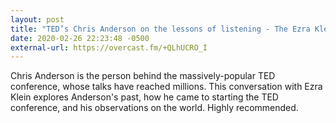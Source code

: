 ```yaml
---
layout: post
title: "TED’s Chris Anderson on the lessons of listening - The Ezra Klein Show"
date: 2020-02-26 22:23:48 -0500
external-url: https://overcast.fm/+QLhUCRO_I
---
```


Chris Anderson is the person behind the massively-popular TED conference,
whose talks have reached millions. This conversation with Ezra Klein
explores Anderson's past, how he came to starting the TED conference, and
his observations on the world. Highly recommended.
